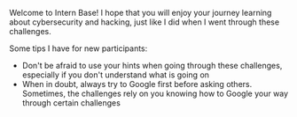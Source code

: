 
Welcome to Intern Base! I hope that you will enjoy your journey learning about cybersecurity and hacking, just like I did when I went through these challenges. 

Some tips I have for new participants: <br>
- Don't be afraid to use your hints when going through these challenges, especially if you don't understand what is going on
- When in doubt, always try to Google first before asking others. Sometimes, the challenges rely on you knowing how to Google your way through certain challenges